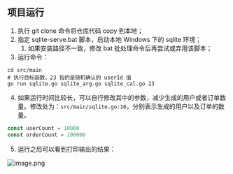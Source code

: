 ## 项目运行

1. 执行 git clone 命令将仓库代码 copy 到本地；
2. 指定 sqlite-serve.bat 脚本，启动本地 Windows 下的 sqlite 环境；
    1. 如果安装路径不一致，修改 bat 批处理命令后再尝试或弃用该脚本；
3. 运行命令：

```shell
cd src/main
# 执行目标函数，23 指的是随机确认的 userId 值
go run sqlite.go sqlite_arg.go sqlite_cal.go 23
```

4. 如果运行时间比较长，可以自行修改其中的参数，减少生成的用户或者订单数量。修改处为：`src/main/sqlite.go:16`，分别表示生成的用户以及订单的数量。

```go
const userCount = 10000
const orderCount = 100000
```

5. 运行之后可以看到打印输出的结果：

![image.png](https://img-blog.csdnimg.cn/img_convert/d8be488c645dc7322d4947dba6b9f193.png)

